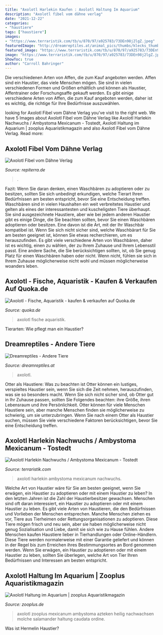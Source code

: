 ```yaml
---
title: "Axolotl Harlekin Kaufen : Axolotl Haltung Im Aquarium"
description: "Axolotl fibel vom dähne verlag"
date: "2021-12-22"
categories:
- "haustiere"
tags: ["haustiere"]
images:
- "https://www.terraristik.com/tb/u/870/97/a925783/73DEn98j2lgZ.jpeg"
featuredImage: "http://dreamreptiles.at/animal_pics/thumbs/klecks_thumb.png"
featured_image: "https://www.terraristik.com/tb/u/870/97/a925783/73DEn98j2lgZ.jpeg"
image: "https://www.terraristik.com/tb/u/870/97/a925783/73DEn98j2lgZ.jpeg"
ShowToc: true
author: "Carroll Bahringer"
---
```



Die verschiedenen Arten von Affen, die zum Kauf angeboten werden.
Affen sind ein Haustier, das viele Menschen mögen. Sie sind in vielen verschiedenen Formen und Größen erhältlich und können als Haustier, Affentrainer oder Forschungsaffe gekauft werden. Es gibt einige verschiedene Arten von Affen, die zum Kauf angeboten werden, daher ist es wichtig, die richtige für Ihre Bedürfnisse auszuwählen.

	

		
looking for Axolotl Fibel vom Dähne Verlag you've visit to the right web. We have 5 Images about Axolotl Fibel vom Dähne Verlag like Axolotl Harlekin Nachwuchs / Ambystoma Mexicanum - Tostedt, Axolotl Haltung im Aquarium | zooplus Aquaristikmagazin and also Axolotl Fibel vom Dähne Verlag. Read more:
		
    
## Axolotl Fibel Vom Dähne Verlag

<img loading=lazy src="http://repiterra.de/wp-content/gallery/axolotl/113_helner_Harlekin_Portraet.JPG" onerror="this.onerror=null;this.src='https://tse2.mm.bing.net/th?id=OIP.5GnB74tIL3XM9qqfDBZbAAAAAA&amp;pid=15.1';" alt="Axolotl Fibel vom Dähne Verlag">

_Source: repiterra.de_

>. 

	

Fazit: Wenn Sie daran denken, einen Waschbären zu adoptieren oder zu besitzen, sollten Sie sich unbedingt erkundigen, welche Tierart Ihren Bedürfnissen am besten entspricht, bevor Sie eine Entscheidung treffen.
Waschbären sind in vielen Haushalten ein weit verbreitetes Haustier und gelten als eines der interessantesten und kuscheligsten Tiere überhaupt. Sie sind ausgezeichnete Haustiere, aber wie bei jedem anderen Haustier gibt es einige Dinge, die Sie beachten sollten, bevor Sie einen Waschbären adoptieren oder besitzen. Eine davon ist die Art, mit der Ihr Waschbär kompatibel ist. Wenn Sie sich nicht sicher sind, welche Waschbärart für Sie am besten geeignet ist, können Sie etwas recherchieren, um es herauszufinden. Es gibt viele verschiedene Arten von Waschbären, daher ist es wichtig, einen zu wählen, der zu Ihrem Zuhause und Ihrem Lebensstil passt. Eine andere Sache, die Sie berücksichtigen sollten, ist, ob Sie genug Platz für einen Waschbären haben oder nicht. Wenn nicht, fühlen sie sich in Ihrem Zuhause möglicherweise nicht wohl und müssen möglicherweise woanders leben.

    
## Axolotl - Fische, Aquaristik - Kaufen &amp; Verkaufen Auf Quoka.de

<img loading=lazy src="https://pic0.qimage.de/36/19/02/r218021936.jpg" onerror="this.onerror=null;this.src='https://tse4.mm.bing.net/th?id=OIP.PYSeHK4jgpzm9gEueqr_bQAAAA&amp;pid=15.1';" alt="Axolotl - Fische, Aquaristik - kaufen &amp; verkaufen auf Quoka.de">

_Source: quoka.de_

>axolotl fische aquaristik. 

	

Tierarten: Wie pflegt man ein Haustier?

    
## Dreamreptiles - Andere Tiere

<img loading=lazy src="http://dreamreptiles.at/animal_pics/thumbs/klecks_thumb.png" onerror="this.onerror=null;this.src='https://tse2.mm.bing.net/th?id=OIP.3ocoBNlJg-_IkwuhpA8ZjQAAAA&amp;pid=15.1';" alt="Dreamreptiles - Andere Tiere">

_Source: dreamreptiles.at_

>axolotl. 

	

Otter als Haustiere: Was zu beachten ist
Otter können ein lustiges, verspieltes Haustier sein, wenn Sie sich die Zeit nehmen, herauszufinden, was sie so besonders macht. Wenn Sie sich nicht sicher sind, ob Otter gut in Ihr Zuhause passen, sollten Sie Folgendes beachten: ihre Größe, ihren Lebensraum und ihre Persönlichkeit. Otter können für viele Menschen Haustiere sein, aber manche Menschen finden sie möglicherweise zu schwierig, um sie unterzubringen. Wenn Sie nach einem Otter als Haustier suchen, müssen Sie viele verschiedene Faktoren berücksichtigen, bevor Sie eine Entscheidung treffen.

    
## Axolotl Harlekin Nachwuchs / Ambystoma Mexicanum - Tostedt

<img loading=lazy src="https://www.terraristik.com/tb/u/870/97/a925783/73DEn98j2lgZ.jpeg" onerror="this.onerror=null;this.src='https://tse2.mm.bing.net/th?id=OIP.0T0Uls7Z2GZ59gt-Gyic0gHaFj&amp;pid=15.1';" alt="Axolotl Harlekin Nachwuchs / Ambystoma Mexicanum - Tostedt">

_Source: terraristik.com_

>axolotl harlekin ambystoma mexicanum nachwuchs. 

	

Welche Art von Haustier wäre für Sie am besten geeignet, wenn Sie erwägen, ein Haustier zu adoptieren oder mit einem Haustier zu leben?
In den letzten Jahren ist die Zahl der Haustierbesitzer gewachsen. Menschen sind oft daran interessiert, ein Haustier zu adoptieren oder mit einem Haustier zu leben. Es gibt viele Arten von Haustieren, die den Bedürfnissen und Vorlieben der Menschen entsprechen. Manche Menschen ziehen es vor, Tiere aus Tierheimen oder Rettungsorganisationen zu adoptieren. Diese Tiere mögen frisch und neu sein, aber sie haben möglicherweise nicht genug Sozialisation und Liebe, damit sie sich wie zu Hause fühlen. Andere Menschen kaufen Haustiere lieber in Tierhandlungen oder Online-Händlern. Diese Tiere werden normalerweise mit einer Garantie geliefert und können in der Regel bis zum Erreichen ihres Bestimmungsortes an Bord genommen werden. Wenn Sie erwägen, ein Haustier zu adoptieren oder mit einem Haustier zu leben, sollten Sie überlegen, welche Art von Tier Ihren Bedürfnissen und Interessen am besten entspricht.

    
## Axolotl Haltung Im Aquarium | Zooplus Aquaristikmagazin

<img loading=lazy src="https://www.zooplus.de/magazin/wp-content/uploads/2017/06/axolotl-1024x682.jpg" onerror="this.onerror=null;this.src='https://tse1.mm.bing.net/th?id=OIP.JrWv1spWCmR5Fvb3URyP-QHaE7&amp;pid=15.1';" alt="Axolotl Haltung im Aquarium | zooplus Aquaristikmagazin">

_Source: zooplus.de_

>axolotl zooplus mexicanum ambystoma azteken heilig nachwachsen molche salamander haltung caudata ordine. 

	

Was ist Hermelin Haustier?

